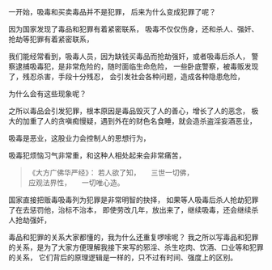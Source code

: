 一开始，吸毒和买卖毒品并不是犯罪，
后来为什么变成犯罪了呢？

因为国家发现了毒品和犯罪有着紧密联系，
吸毒不仅仅伤身，还和杀人、强奸、抢劫等犯罪有着紧密联系，

我们能经常看到，吸毒人员，因为缺钱买毒品而抢劫强奸，或者吸毒后杀人，
警察逮捕吸毒犯，是非常危险的，随时面临生命危险，
一些卧底警察，被毒贩发现了，残忍杀害，手段十分残忍，
会引发社会各种问题，造成各种隐患危险，

为什么会有这些现象呢？

之所以毒品会引发犯罪，根本原因是毒品毁灭了人的善心，增长了人的恶念，
极大的加重了人的贪嗔痴慢疑，遇到外在的财色名食睡，就会造杀盗淫妄酒恶业，

吸毒是恶业，这股业力会控制人的思想行为，

吸毒犯烦恼习气非常重，和这种人相处起来会非常痛苦，

> 《大方广佛华严经》：
> 若人欲了知，　　三世一切佛，  
> 应观法界性，　　一切唯心造。

国家直接把贩毒吸毒列为犯罪是非常明智的抉择，
如果等人吸毒后杀人抢劫犯罪了在去惩罚他，治标不治本，
即使劳改几年，放出来了，继续吸毒，还会继续杀人抢劫强奸，


毒品和犯罪的关系大家都懂的，我为什么还重复啰嗦呢？
我之所以写毒品和犯罪的关系，是为了大家方便理解我接下来写的邪淫、杀生吃肉、饮酒、口业等和犯罪的关系，
它们背后的原理逻辑是一样的，只不过有时间、强度上的区别。

